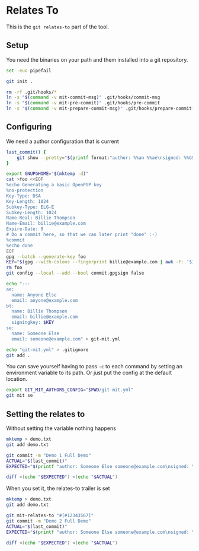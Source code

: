# Relates To

This is the `git relates-to` part of the tool.

## Setup

You need the binaries on your path and them installed into a git
repository.

``` bash
set -euo pipefail

git init .

rm -rf .git/hooks/*
ln -s "$(command -v mit-commit-msg)" .git/hooks/commit-msg
ln -s "$(command -v mit-pre-commit)" .git/hooks/pre-commit
ln -s "$(command -v mit-prepare-commit-msg)" .git/hooks/prepare-commit-msg
```

## Configuring

We need a author configuration that is current

``` bash
last_commit() {
    git show --pretty="$(printf format:"author: %%an %%ae\nsigned: %%GS\ncommit:\n%%B")" -q
}

export GNUPGHOME="$(mktemp -d)"
cat >foo <<EOF
%echo Generating a basic OpenPGP key
%no-protection
Key-Type: DSA
Key-Length: 1024
Subkey-Type: ELG-E
Subkey-Length: 1024
Name-Real: Billie Thompson
Name-Email: billie@example.com
Expire-Date: 0
# Do a commit here, so that we can later print "done" :-)
%commit
%echo done
EOF
gpg --batch --generate-key foo
KEY="$(gpg --with-colons --fingerprint billie@example.com | awk -F: '$1 == "fpr" {print $10;}' | head -n 1)"
rm foo
git config --local --add --bool commit.gpgsign false

echo "---
ae:
  name: Anyone Else
  email: anyone@example.com
bt:
  name: Billie Thompson
  email: billie@example.com
  signingkey: $KEY
se:
  name: Someone Else
  email: someone@example.com" > git-mit.yml

echo "git-mit.yml" > .gitignore
git add .
```

You can save yourself having to pass `-c` to each command by setting an
environment variable to its path. Or just put the config at the default
location.

``` bash
export GIT_MIT_AUTHORS_CONFIG="$PWD/git-mit.yml"
git mit se
```

## Setting the relates to

Without setting the variable nothing happens

``` bash
mktemp > demo.txt
git add demo.txt

git commit -m "Demo 1 Full Demo"
ACTUAL="$(last_commit)"
EXPECTED="$(printf "author: Someone Else someone@example.com\nsigned: \ncommit:\nDemo 1 Full Demo\n\n")"

diff <(echo "$EXPECTED") <(echo "$ACTUAL")
```

When you set it, the relates-to trailer is set

``` bash
mktemp > demo.txt
git add demo.txt

git mit-relates-to "#[#12343567]"
git commit -m "Demo 2 Full Demo"
ACTUAL="$(last_commit)"
EXPECTED="$(printf "author: Someone Else someone@example.com\nsigned: \ncommit:\nDemo 2 Full Demo\n\nRelates-to: #[#12343567]\n")"

diff <(echo "$EXPECTED") <(echo "$ACTUAL")
```
